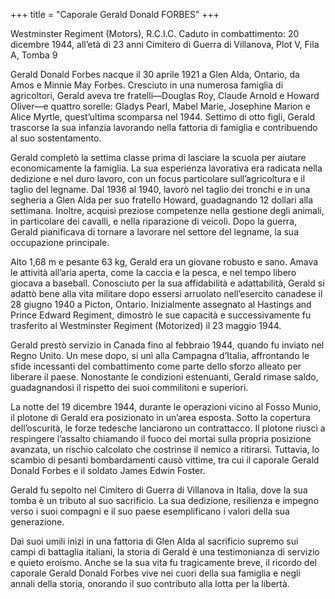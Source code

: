 +++
title = "Caporale Gerald Donald FORBES"
+++

Westminster Regiment (Motors), R.C.I.C.
Caduto in combattimento: 20 dicembre 1944, all’età di 23 anni
Cimitero di Guerra di Villanova, Plot V, Fila A, Tomba 9

Gerald Donald Forbes nacque il 30 aprile 1921 a Glen Alda, Ontario, da Amos e Minnie May Forbes. Cresciuto in una numerosa famiglia di agricoltori, Gerald aveva tre fratelli—Douglas Roy, Claude Arnold e Howard Oliver—e quattro sorelle: Gladys Pearl, Mabel Marie, Josephine Marion e Alice Myrtle, quest’ultima scomparsa nel 1944. Settimo di otto figli, Gerald trascorse la sua infanzia lavorando nella fattoria di famiglia e contribuendo al suo sostentamento.

Gerald completò la settima classe prima di lasciare la scuola per aiutare economicamente la famiglia. La sua esperienza lavorativa era radicata nella dedizione e nel duro lavoro, con un focus particolare sull’agricoltura e il taglio del legname. Dal 1936 al 1940, lavorò nel taglio dei tronchi e in una segheria a Glen Alda per suo fratello Howard, guadagnando 12 dollari alla settimana. Inoltre, acquisì preziose competenze nella gestione degli animali, in particolare dei cavalli, e nella riparazione di veicoli. Dopo la guerra, Gerald pianificava di tornare a lavorare nel settore del legname, la sua occupazione principale.

Alto 1,68 m e pesante 63 kg, Gerald era un giovane robusto e sano. Amava le attività all’aria aperta, come la caccia e la pesca, e nel tempo libero giocava a baseball. Conosciuto per la sua affidabilità e adattabilità, Gerald si adattò bene alla vita militare dopo essersi arruolato nell’esercito canadese il 28 giugno 1940 a Picton, Ontario. Inizialmente assegnato al Hastings and Prince Edward Regiment, dimostrò le sue capacità e successivamente fu trasferito al Westminster Regiment (Motorized) il 23 maggio 1944.

Gerald prestò servizio in Canada fino al febbraio 1944, quando fu inviato nel Regno Unito. Un mese dopo, si unì alla Campagna d’Italia, affrontando le sfide incessanti del combattimento come parte dello sforzo alleato per liberare il paese. Nonostante le condizioni estenuanti, Gerald rimase saldo, guadagnandosi il rispetto dei suoi commilitoni e superiori.

La notte del 19 dicembre 1944, durante le operazioni vicino al Fosso Munio, il plotone di Gerald era posizionato in un’area esposta. Sotto la copertura dell’oscurità, le forze tedesche lanciarono un contrattacco. Il plotone riuscì a respingere l’assalto chiamando il fuoco dei mortai sulla propria posizione avanzata, un rischio calcolato che costrinse il nemico a ritirarsi. Tuttavia, lo scambio di pesanti bombardamenti causò vittime, tra cui il caporale Gerald Donald Forbes e il soldato James Edwin Foster.

Gerald fu sepolto nel Cimitero di Guerra di Villanova in Italia, dove la sua tomba è un tributo al suo sacrificio. La sua dedizione, resilienza e impegno verso i suoi compagni e il suo paese esemplificano i valori della sua generazione.

Dai suoi umili inizi in una fattoria di Glen Alda al sacrificio supremo sui campi di battaglia italiani, la storia di Gerald è una testimonianza di servizio e quieto eroismo.
Anche se la sua vita fu tragicamente breve, il ricordo del caporale Gerald Donald Forbes vive nei cuori della sua famiglia e negli annali della storia, onorando il suo contributo alla lotta per la libertà.
